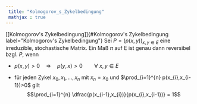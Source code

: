 ```yaml
---
 title: "Kolmogorov_s_Zykelbedingung"
 mathjax : true
---
```

[\[Kolmogorov\'s Zykelbedingung\]]{#Kolmogorov's Zykelbedingung
label="Kolmogorov's Zykelbedingung"} Sei $P = (p(x,y))_{x,y \in E}$ eine
irreduzible, stochastische Matrix. Ein Maß $\pi$ auf E ist genau dann
reversibel bzgl. $P$, wenn

-   $p(x,y)>0 \quad \Rightarrow \quad p(y,x)>0 \qquad \forall \: x,y \in E$

-   für jeden Zykel $x_{0},x_{1},...,x_{n}$ mit $x_{n} = x_{0}$ und
    $\prod_{i=1}^{n} p(x_{i},x_{i-1})>0$ gilt
    $$\prod_{i=1}^{n} \dfrac{p(x_{i-1},x_{i})}{p(x_{i},x_{i-1})} = 1$$
